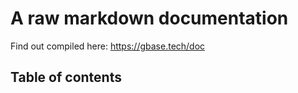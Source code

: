 # A raw markdown documentation

Find out compiled here: https://gbase.tech/doc

## Table of contents
